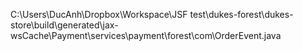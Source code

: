 C:\Users\DucAnh\Dropbox\Workspace\JSF test\dukes-forest\dukes-store\build\generated\jax-wsCache\Payment\services\payment\forest\com\OrderEvent.java
